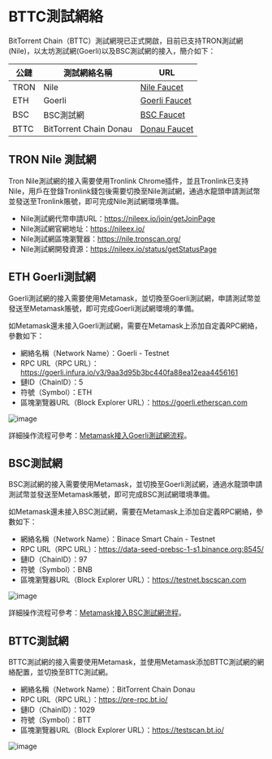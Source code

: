 # BTTC測試網絡

BitTorrent Chain（BTTC）測試網現已正式開啟，目前已支持TRON測試網(Nile)，以太坊測試網(Goerli)以及BSC測試網的接入，簡介如下：

| 公鏈  |  測試網絡名稱 |  URL |
| ------------ | ------------ | ------------ |
| TRON  | Nile  |  [Nile Faucet](https://nileex.io/join/getJoinPage) |
|  ETH |  Goerli | [Goerli Faucet](https://faucet.goerli.mudit.blog/)  |
|  BSC |  BSC測試網 | [BSC Faucet](https://testnet.binance.org/faucet-smart)  |
|  BTTC | BitTorrent Chain Donau  | [Donau Faucet](https://testfaucet.bt.io/#)  |

## TRON Nile 測試網

Tron Nile測試網的接入需要使用Tronlink Chrome插件，並且Tronlink已支持Nile，用戶在登錄Tronlink錢包後需要切換至Nile測試網，通過水龍頭申請測試幣並發送至Tronlink賬號，即可完成Nile測試網環境準備。

* Nile測試網代幣申請URL：https://nileex.io/join/getJoinPage
* Nile測試網官網地址：https://nileex.io/
* Nile測試網區塊瀏覽器：https://nile.tronscan.org/
* Nile測試網開發資源：​​https://nileex.io/status/getStatusPage

## ETH Goerli測試網

Goerli測試網的接入需要使用Metamask，並切換至Goerli測試網，申請測試幣並發送至Metamask賬號，即可完成Goerli測試網環境的準備。

如Metamask還未接入Goerli測試網，需要在Metamask上添加自定義RPC網絡，參數如下：

* 網絡名稱（Network Name）：Goerli - Testnet
* RPC URL（RPC URL）：https://goerli.infura.io/v3/9aa3d95b3bc440fa88ea12eaa4456161
* 鏈ID（ChainID）：5
* 符號（Symbol）：ETH
* 區塊瀏覽器URL（Block Explorer URL）：https://goerli.etherscan.com

![image](../pics/goerli-rpc.png)

詳細操作流程可參考：[Metamask接入Goerli測試網流程](https://mudit.blog/getting-started-goerli-testnet/)。

## BSC測試網

BSC測試網的接入需要使用Metamask，並切換至Goerli測試網，通過水龍頭申請測試幣並發送至Metamask賬號，即可完成BSC測試網環境準備。

如Metamask還未接入BSC測試網，需要在Metamask上添加自定義RPC網絡，參數如下：

* 網絡名稱（Network Name）：Binace Smart Chain - Testnet
* RPC URL（RPC URL）：https://data-seed-prebsc-1-s1.binance.org:8545/
* 鏈ID（ChainID）：97
* 符號（Symbol）：BNB
* 區塊瀏覽器URL（Block Explorer URL）：https://testnet.bscscan.com

![image](../pics/bsc-rpc.png)

詳細操作流程可參考：[Metamask接入BSC測試網流程](https://academy.binance.com/en/articles/connecting-metamask-to-binance-smart-chain)。

## BTTC測試網

BTTC測試網的接入需要使用Metamask，並使用Metamask添加BTTC測試網的網絡配置，並切換至BTTC測試網。

* 網絡名稱（Network Name）：BitTorrent Chain Donau
* RPC URL（RPC URL）：https://pre-rpc.bt.io/ 
* 鏈ID（ChainID）：1029
* 符號（Symbol）：BTT
* 區塊瀏覽器URL（Block Explorer URL）：https://testscan.bt.io/

![image](../pics/wallet-rpc.png)
